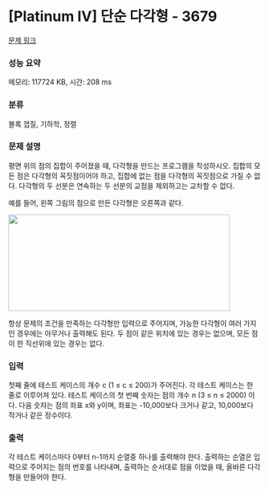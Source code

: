 # [Platinum IV] 단순 다각형 - 3679 

[문제 링크](https://www.acmicpc.net/problem/3679) 

### 성능 요약

메모리: 117724 KB, 시간: 208 ms

### 분류

볼록 껍질, 기하학, 정렬

### 문제 설명

<p>평면 위의 점의 집합이 주어졌을 때, 다각형을 만드는 프로그램을 작성하시오. 집합의 모든 점은 다각형의 꼭짓점이어야 하고, 집합에 없는 점을 다각형의 꼭짓점으로 가질 수 없다. 다각형의 두 선분은 연속하는 두 선분의 교점을 제외하고는 교차할 수 없다.</p>

<p>예를 들어, 왼쪽 그림의 점으로 만든 다각형은 오른쪽과 같다.</p>

<p><img alt="" src="" style="height:192px; width:441px"></p>

<p>항상 문제의 조건을 만족하는 다각형만 입력으로 주어지며, 가능한 다각형이 여러 가지인 경우에는 아무거나 출력해도 된다. 두 점이 같은 위치에 있는 경우는 없으며, 모든 점이 한 직선위에 있는 경우는 없다.</p>

### 입력 

 <p>첫째 줄에 테스트 케이스의 개수 c (1 ≤ c ≤ 200)가 주어진다. 각 테스트 케이스는 한 줄로 이루어져 있다. 테스트 케이스의 첫 번째 숫자는 점의 개수 n (3 ≤ n ≤ 2000) 이다. 다음 숫자는 점의 좌표 x와 y이며, 좌표는 -10,000보다 크거나 같고, 10,000보다 작거나 같은 정수이다.</p>

### 출력 

 <p>각 테스트 케이스마다 0부터 n-1까지 순열중 하나를 출력해야 한다. 출력하는 순열은 입력으로 주어지는 점의 번호를 나타내며, 출력하는 순서대로 점을 이었을 때, 올바른 다각형을 만들어야 한다.</p>

